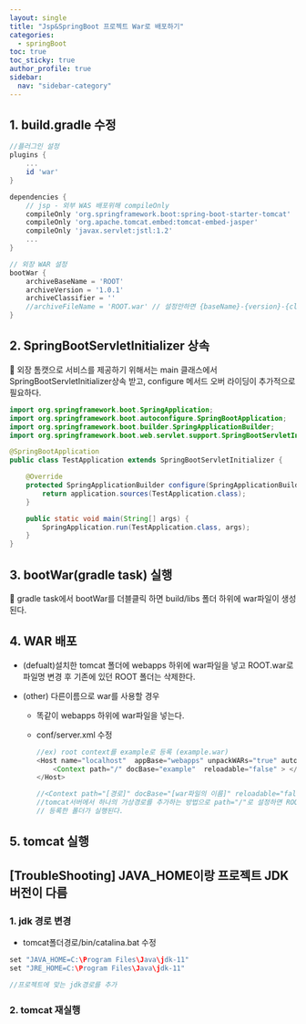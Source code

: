 ```yaml
---
layout: single
title: "Jsp&SpringBoot 프로젝트 War로 배포하기"
categories:
  - springBoot
toc: true
toc_sticky: true
author_profile: true
sidebar:
  nav: "sidebar-category"
---
```


## 1. build.gradle 수정

```gradle
//플러그인 설정
plugins {
	...
	id 'war'
}

dependencies {
	// jsp - 외부 WAS 배포위해 compileOnly
	compileOnly 'org.springframework.boot:spring-boot-starter-tomcat'
	compileOnly 'org.apache.tomcat.embed:tomcat-embed-jasper'
	compileOnly 'javax.servlet:jstl:1.2'
	...
}

// 외장 WAR 설정
bootWar {
	archiveBaseName = 'ROOT'
	archiveVersion = '1.0.1'
	archiveClassifier = ''
	//archiveFileName = 'ROOT.war' // 설정안하면 {baseName}-{version}-{classifier:기본값plan}.war
}
```

## 2. SpringBootServletInitializer 상속

🔑 외장 톰캣으로 서비스를 제공하기 위해서는 main 클래스에서 SpringBootServletInitializer상속 받고, configure 메서드 오버 라이딩이 추가적으로 필요하다.

```java
import org.springframework.boot.SpringApplication;
import org.springframework.boot.autoconfigure.SpringBootApplication;
import org.springframework.boot.builder.SpringApplicationBuilder;
import org.springframework.boot.web.servlet.support.SpringBootServletInitializer;

@SpringBootApplication
public class TestApplication extends SpringBootServletInitializer {

    @Override
    protected SpringApplicationBuilder configure(SpringApplicationBuilder application) {
        return application.sources(TestApplication.class);
    }

    public static void main(String[] args) {
        SpringApplication.run(TestApplication.class, args);
    }
}
```

## 3. bootWar(gradle task) 실행

🔑 gradle task에서 bootWar를 더블클릭 하면 build/libs 폴더 하위에 war파일이 생성된다.

## 4. WAR 배포

- (defualt)설치한 tomcat 폴더에 webapps 하위에 war파일을 넣고 ROOT.war로 파일명 변경 후 기존에 있던 ROOT 폴더는 삭제한다.
- (other) 다른이름으로 war를 사용할 경우

  - 똑같이 webapps 하위에 war파일을 넣는다.
  - conf/server.xml 수정

    ```java
    //ex) root context를 example로 등록 (example.war)
    <Host name="localhost"  appBase="webapps" unpackWARs="true" autoDeploy="true">
        <Context path="/" docBase="example"  reloadable="false" > </Context>
    </Host>

    //<Context path="[경로]" docBase="[war파일의 이름]" reloadable="false"></Context>
    //tomcat서버에서 하나의 가상경로를 추가하는 방법으로 path="/"로 설정하면 ROOT폴더 대신
    // 등록한 폴더가 실행된다.
    ```

## 5. tomcat 실행

## [TroubleShooting] JAVA_HOME이랑 프로젝트 JDK 버전이 다름

### 1. jdk 경로 변경

- tomcat폴더경로/bin/catalina.bat 수정

```java
set "JAVA_HOME=C:\Program Files\Java\jdk-11"
set "JRE_HOME=C:\Program Files\Java\jdk-11"

//프로젝트에 맞는 jdk경로를 추가
```

### 2. tomcat 재실행
